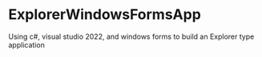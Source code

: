 # ExplorerWindowsFormsApp
Using c#, visual studio 2022, and windows forms to build an Explorer type application
